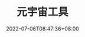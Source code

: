 ---
weight: 2
title: "元宇宙工具"
description: ""
date: 2022-07-06T08:47:36+08:00
lastmod: 2022-07-06T08:47:36+08:00
draft: false
ico: '<svg class="icon" aria-hidden="true"><use xlink:href="#icon-yuanyuzhougongju"></use></svg>'
navigation: ["数据分析","数据收集","区块链浏览器","元搜索"]
hidePage: true
---